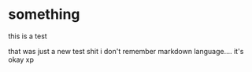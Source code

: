 # something
this is a test

that was just a new test 
shit i don't remember markdown language.... it's okay xp
